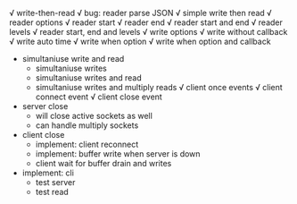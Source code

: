 
√ write-then-read
  √ bug: reader parse JSON
  √ simple write then read
√ reader options
  √ reader start
  √ reader end
  √ reader start and end
  √ reader levels
  √ reader start, end and levels
√ write options
  √ write without callback
  √ write auto time
  √ write when option
  √ write when option and callback
* simultaniuse write and read
  * simultaniuse writes
  * simultaniuse writes and read
  * simultaniuse writes and multiply reads
√ client once events
  √ client connect event
  √ client close event
* server close
  * will close active sockets as well
  * can handle multiply sockets
* client close
  * implement: client reconnect
  * implement: buffer write when server is down
  * client wait for buffer drain and writes
* implement: cli
  * test server
  * test read
